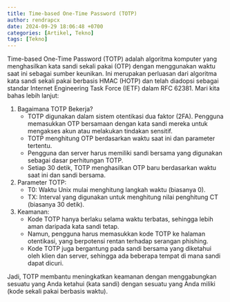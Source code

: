 ```yaml
---
title: Time-based One-Time Password (TOTP)
author: rendrapcx
date: 2024-09-29 18:06:48 +0700
categories: [Artikel, Tekno]
tags: [Tekno]
---
```


Time-based One-Time Password (TOTP) adalah algoritma komputer yang menghasilkan kata sandi sekali pakai (OTP) dengan menggunakan waktu saat ini sebagai sumber keunikan. Ini merupakan perluasan dari algoritma kata sandi sekali pakai berbasis HMAC (HOTP) dan telah diadopsi sebagai standar Internet Engineering Task Force (IETF) dalam RFC 62381.
Mari kita bahas lebih lanjut:
1.	Bagaimana TOTP Bekerja?
    - TOTP digunakan dalam sistem otentikasi dua faktor (2FA). Pengguna memasukkan OTP bersamaan dengan kata sandi mereka untuk mengakses akun atau melakukan tindakan sensitif.
    - TOTP menghitung OTP berdasarkan waktu saat ini dan parameter tertentu.
    - Pengguna dan server harus memiliki sandi bersama yang digunakan sebagai dasar perhitungan TOTP.
    - Setiap 30 detik, TOTP menghasilkan OTP baru berdasarkan waktu saat ini dan sandi bersama.
2.	Parameter TOTP:
    - T0: Waktu Unix mulai menghitung langkah waktu (biasanya 0).
    - TX: Interval yang digunakan untuk menghitung nilai penghitung CT (biasanya 30 detik).
3.	Keamanan:
    - Kode TOTP hanya berlaku selama waktu terbatas, sehingga lebih aman daripada kata sandi tetap.
    - Namun, pengguna harus memasukkan kode TOTP ke halaman otentikasi, yang berpotensi rentan terhadap serangan phishing.
    - Kode TOTP juga bergantung pada sandi bersama yang diketahui oleh klien dan server, sehingga ada beberapa tempat di mana sandi dapat dicuri.

Jadi, TOTP membantu meningkatkan keamanan dengan menggabungkan sesuatu yang Anda ketahui (kata sandi) dengan sesuatu yang Anda miliki (kode sekali pakai berbasis waktu).

